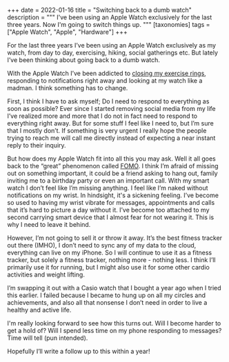 +++
date = 2022-01-16
title = "Switching back to a dumb watch"
description = """
I've been using an Apple Watch exclusively for the last three years. Now I'm
going to switch things up.
"""
[taxonomies]
tags = ["Apple Watch", "Apple", "Hardware"]
+++

For the last three years I’ve been using an Apple Watch exclusively as my watch,
from day to day, exercising, hiking, social gatherings etc. But lately I’ve been
thinking about going back to a dumb watch.

With the Apple Watch I’ve been addicted to
[closing my exercise rings](https://www.apple.com/watch/close-your-rings/),
responding to notifications right away and looking at my watch like a madman. I
think something has to change.

First, I think I have to ask myself; Do I need to respond to everything as soon
as possible? Ever since I started removing social media from my life I’ve
realized more and more that I do not in fact need to respond to everything right
away. But for some stuff I feel like I need to, but I’m sure that I mostly
don’t. If something is very urgent I really hope the people trying to reach me
will call me directly instead of expecting a near instant reply to their
inquiry.

But how does my Apple Watch fit into all this you may ask. Well it all goes back
to the “great” phenomenon called
[FOMO](https://en.wikipedia.org/wiki/Fear_of_missing_out). I think I’m afraid of
missing out on something important, it could be a friend asking to hang out,
family inviting me to a birthday party or even an important call. With my smart
watch I don’t feel like I’m missing anything. I feel like I’m naked without
notifications on my wrist. In hindsight, it's a sickening feeling. I’ve become
so used to having my wrist vibrate for messages, appointments and calls that
it’s hard to picture a day without it. I’ve become too attached to my second
carrying smart device that I almost fear for not wearing it. This is why I need
to leave it behind.

However, I’m not going to sell it or throw it away. It’s the best fitness
tracker out there (IMHO), I don’t need to sync any of my data to the cloud,
everything can live on my iPhone. So I will continue to use it as a fitness
tracker, but solely a fitness tracker, nothing more - nothing less. I think I’ll
primarily use it for running, but I might also use it for some other cardio
activities and weight lifting.

I’m swapping it out with a Casio watch that I bought a year ago when I tried
this earlier. I failed because I became to hung up on all my circles and
achievements, and also all that nonsense I don’t need in order to live a healthy
and active life.

I'm really looking forward to see how this turns out. Will I become harder to
get a hold of? Will I spend less time on my phone responding to messages? Time
will tell (pun intended).

Hopefully I’ll write a follow up to this within a year! 
